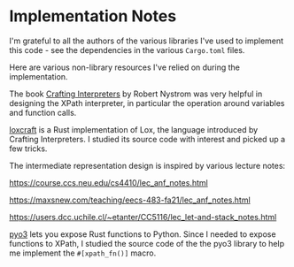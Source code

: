 # Implementation Notes

I'm grateful to all the authors of the various libraries I've used to implement
this code - see the dependencies in the various `Cargo.toml` files.

Here are various non-library resources I've relied on during the
implementation.

The book [Crafting Interpreters](https://craftinginterpreters.com/) by Robert
Nystrom was very helpful in designing the XPath interpreter, in particular the
operation around variables and function calls.

[loxcraft](https://github.com/ajeetdsouza/loxcraft) is a Rust implementation of
Lox, the language introduced by Crafting Interpreters. I studied its source
code with interest and picked up a few tricks.

The intermediate representation design is inspired by various lecture notes:

https://course.ccs.neu.edu/cs4410/lec_anf_notes.html

https://maxsnew.com/teaching/eecs-483-fa21/lec_anf_notes.html

https://users.dcc.uchile.cl/~etanter/CC5116/lec_let-and-stack_notes.html

[pyo3](https://github.com/PyO3/pyo3) lets you expose Rust functions to Python.
Since I needed to expose functions to XPath, I studied the source code of the
the pyo3 library to help me implement the `#[xpath_fn()]` macro.
